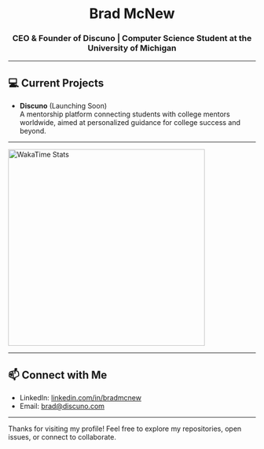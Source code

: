 <h1 align="center">Brad McNew</h1>
<h3 align="center">CEO & Founder of Discuno | Computer Science Student at the University of Michigan</h3>

---

## 💻 Current Projects

- **Discuno** (Launching Soon)  
  A mentorship platform connecting students with college mentors worldwide, aimed at personalized guidance for college success and beyond.


---

<img src="https://wakatime.com/share/@68b47cdb-2c58-452f-808e-339fb65f6fce/4e6b1f42-83a1-46ab-b8ae-6dc78528607e.svg" width="400" alt="WakaTime Stats" />


---

## 📫 Connect with Me

- LinkedIn: [linkedin.com/in/bradmcnew](https://linkedin.com/in/bradmcnew)
- Email: [brad@discuno.com](brad@discuno.com)

---

Thanks for visiting my profile! Feel free to explore my repositories, open issues, or connect to collaborate.
